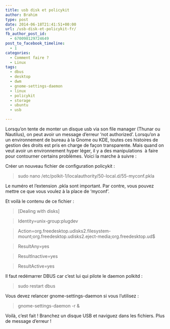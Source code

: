 ```yaml
---
title: usb disk et policykit
author: Brahim
type: post
date: 2014-06-18T21:41:51+00:00
url: /usb-disk-et-policykit-fr/
fb_author_post_id:
  - 670098129724649
post_to_facebook_timeline:
  - 1
categories:
  - Comment faire ?
  - Linux
tags:
  - dbus
  - desktop
  - dwm
  - gnome-settings-daemon
  - linux
  - policykit
  - storage
  - ubuntu
  - usb

---
```

Lorsqu&#8217;on tente de monter un disque usb via son file manager (Thunar ou Nautilus), on peut avoir un message d&#8217;erreur &#8216;not authorized&#8217;. Lorsqu&#8217;on a un environnement de bureau à la Gnome ou KDE, toutes ces histoires de gestion des droits est pris en charge de façon transparente. Mais quand on veut avoir un environnement hyper léger, il y a des manipulations  à faire pour contourner certains problèmes. Voici la marche à suivre :<!--more-->

Créer un nouveau fichier de configuration policykit :

> sudo nano /etc/polkit-1/localauthority/50-local.d/55-myconf.pkla

Le numéro et l&#8217;extension .pkla sont important. Par contre, vous pouvez mettre ce que vous voulez à la place de &#8216;myconf&#8217;.
  
Et voilà le contenu de ce fichier :

> [Dealing with disks]
  
> Identity=unix-group:plugdev
  
> Action=org.freedesktop.udisks2.filesystem-mount;org.freedesktop.udisks2.eject-media;org.freedesktop.ud$
  
> ResultAny=yes
  
> ResultInactive=yes
  
> ResultActive=yes

Il faut redémarrer DBUS car c&#8217;est lui qui pilote le daemon polkitd :

> sudo restart dbus

Vous devez relancer gnome-settings-daemon si vous l&#8217;utilisez :

> gnome-settings-daemon -r &

Voilà, c&#8217;est fait ! Branchez un disque USB et naviguez dans les fichiers. Plus de message d&#8217;erreur !